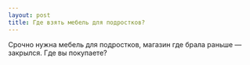 ```yaml
---
layout: post 
title: Где взять мебель для подростков? 
--- 
```

Срочно нужна мебель для подростков, магазин где брала раньше — закрылся. Где вы покупаете?
